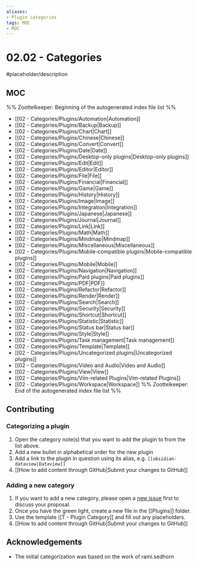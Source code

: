 ```yaml
---
aliases:
- Plugin categories
tags: MOC
- MOC
---
```


# 02.02 - Categories

#placeholder/description 

## MOC

%% Zoottelkeeper: Beginning of the autogenerated index file list  %%
-  [[02 - Categories/Plugins/Automation|Automation]]
-  [[02 - Categories/Plugins/Backup|Backup]]
-  [[02 - Categories/Plugins/Chart|Chart]]
-  [[02 - Categories/Plugins/Chinese|Chinese]]
-  [[02 - Categories/Plugins/Convert|Convert]]
-  [[02 - Categories/Plugins/Date|Date]]
-  [[02 - Categories/Plugins/Desktop-only plugins|Desktop-only plugins]]
-  [[02 - Categories/Plugins/Edit|Edit]]
-  [[02 - Categories/Plugins/Editor|Editor]]
-  [[02 - Categories/Plugins/File|File]]
-  [[02 - Categories/Plugins/Financial|Financial]]
-  [[02 - Categories/Plugins/Game|Game]]
-  [[02 - Categories/Plugins/History|History]]
-  [[02 - Categories/Plugins/Image|Image]]
-  [[02 - Categories/Plugins/Integration|Integration]]
-  [[02 - Categories/Plugins/Japanese|Japanese]]
-  [[02 - Categories/Plugins/Journal|Journal]]
-  [[02 - Categories/Plugins/Link|Link]]
-  [[02 - Categories/Plugins/Math|Math]]
-  [[02 - Categories/Plugins/Mindmap|Mindmap]]
-  [[02 - Categories/Plugins/Miscellaneous|Miscellaneous]]
-  [[02 - Categories/Plugins/Mobile-compatible plugins|Mobile-compatible plugins]]
-  [[02 - Categories/Plugins/Mobile|Mobile]]
-  [[02 - Categories/Plugins/Navigation|Navigation]]
-  [[02 - Categories/Plugins/Paid plugins|Paid plugins]]
-  [[02 - Categories/Plugins/PDF|PDF]]
-  [[02 - Categories/Plugins/Refactor|Refactor]]
-  [[02 - Categories/Plugins/Render|Render]]
-  [[02 - Categories/Plugins/Search|Search]]
-  [[02 - Categories/Plugins/Security|Security]]
-  [[02 - Categories/Plugins/Shortcut|Shortcut]]
-  [[02 - Categories/Plugins/Statistic|Statistic]]
-  [[02 - Categories/Plugins/Status bar|Status bar]]
-  [[02 - Categories/Plugins/Style|Style]]
-  [[02 - Categories/Plugins/Task management|Task management]]
-  [[02 - Categories/Plugins/Template|Template]]
-  [[02 - Categories/Plugins/Uncategorized plugins|Uncategorized plugins]]
-  [[02 - Categories/Plugins/Video and Audio|Video and Audio]]
-  [[02 - Categories/Plugins/View|View]]
-  [[02 - Categories/Plugins/Vim-related Plugins|Vim-related Plugins]]
-  [[02 - Categories/Plugins/Workspace|Workspace]]
%% Zoottelkeeper: End of the autogenerated index file list  %%


## Contributing

### Categorizing a plugin

1. Open the category note(s) that you want to add the plugin to from the list above.
2. Add a new bullet in alphabetical order for the new plugin
3. Add a link to the plugin in question using its alias, e.g. `[[obsidian-dataview|Dataview]]`
4. [[How to add content through GitHub|Submit your changes to GitHub]]

### Adding a new category
1. If you want to add a new category, please open a [new issue]() first to discuss your proposal.
2. Once you have the green light, create a new file in the [[Plugins]] folder. 
3. Use the template [[T - Plugin Category]] and fill out any placeholders.
4. [[How to add content through GitHub|Submit your changes to GitHub]]

## Acknowledgements

- The initial categorization was based on the work of rami.sedhorn